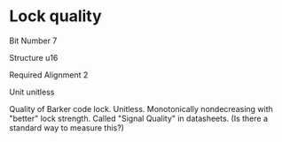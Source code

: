 Lock quality
============

Bit Number 7

Structure u16

Required Alignment 2

Unit unitless

Quality of Barker code lock. Unitless. Monotonically nondecreasing with
"better" lock strength. Called "Signal Quality" in datasheets. (Is there
a standard way to measure this?)
